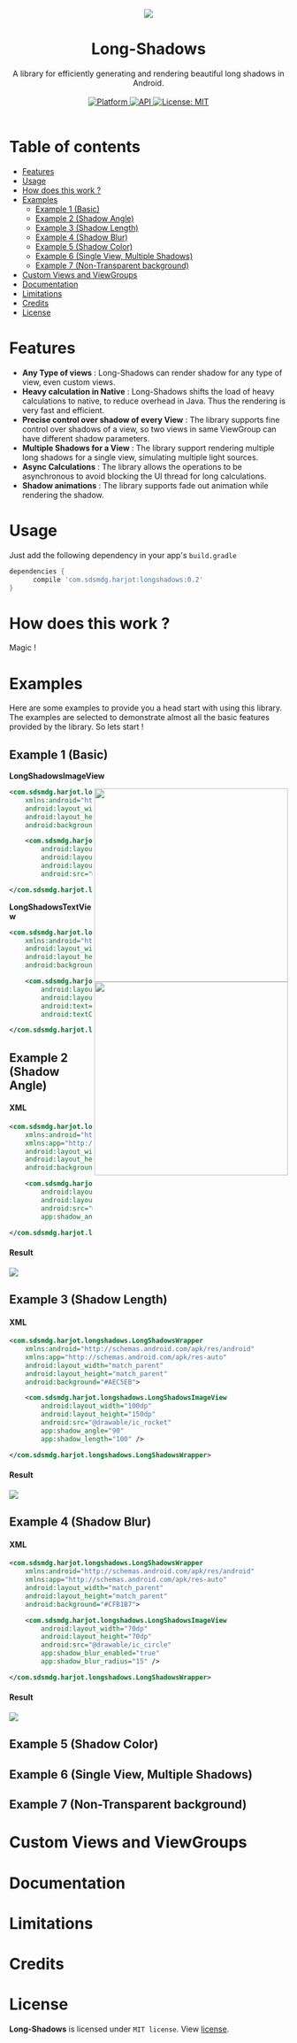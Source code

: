<div align="center"><img src="/screens/cover.png"/></div>

# <div align="center">Long-Shadows</div>
<div align="center">A library for efficiently generating and rendering beautiful long shadows in Android.</div><br>

<div align="center">
	<a href="https://www.android.com">
    <img src="https://img.shields.io/badge/platform-Android-brightgreen.svg?style=flat-square"
      alt="Platform" />
  </a>
	<a href="https://android-arsenal.com/api?level=15">
    <img src="https://img.shields.io/badge/API-15%2B-blue.svg?style=flat-square"
      alt="API" />
  </a>
	<a href="https://opensource.org/licenses/MIT">
    <img src="https://img.shields.io/badge/License-MIT-red.svg?style=flat-square"
      alt="License: MIT" />
  </a>
</div><br>

# Table of contents

  * [Features](#features)
  * [Usage](#usage)
  * [How does this work ?](#how-does-this-work-)
  * [Examples](#examples)
    * [Example 1 (Basic)](#example-1-basic)
  	* [Example 2 (Shadow Angle)](#example-2-shadow-angle)
  	* [Example 3 (Shadow Length)](#example-3-shadow-length)
  	* [Example 4 (Shadow Blur) ](#example-4-shadow-blur)
  	* [Example 5 (Shadow Color)](#example-5-shadow-color)
  	* [Example 6 (Single View, Multiple Shadows)](#example-6-single-view-multiple-shadows)
  	* [Example 7 (Non-Transparent background)](#example-7-non-transparent-background)
  * [Custom Views and ViewGroups](#using-long-shadows-with-custom-views-and-custom-viewgroups)
  * [Documentation](#documentation)
  * [Limitations](#limitations)
  * [Credits](#credits)
  * [License](#license)

# Features

- <b>Any Type of views</b> : Long-Shadows can render shadow for any type of view, even custom views.
- <b>Heavy calculation in Native</b> : Long-Shadows shifts the load of heavy calculations to native, to reduce overhead in Java. Thus the rendering is very fast and efficient.
- <b>Precise control over shadow of every View</b> : The library supports fine control over shadows of a view, so two views in same ViewGroup can have different shadow parameters.
- <b>Multiple Shadows for a View</b> : The library support rendering multiple long shadows for a single view, simulating multiple light sources.
- <b>Async Calculations</b> : The library allows the operations to be asynchronous to avoid blocking the UI thread for long calculations.
- <b>Shadow animations</b> : The library supports fade out animation while rendering the shadow.

# Usage
Just add the following dependency in your app's `build.gradle`
```groovy
dependencies {
      compile 'com.sdsmdg.harjot:longshadows:0.2'
}
```

# How does this work ?
Magic !

# Examples
Here are some examples to provide you a head start with using this library. The examples are selected to demonstrate almost all the basic features provided by the library. So lets start !

## Example 1 (Basic)

<b>LongShadowsImageView</b>

<img src="/screens/example_1_1.png" align="right" width="350">

```xml
<com.sdsmdg.harjot.longshadows.LongShadowsWrapper
    xmlns:android="http://schemas.android.com/apk/res/android"
    android:layout_width="match_parent"
    android:layout_height="match_parent"
    android:background="#F5362C">

    <com.sdsmdg.harjot.longshadows.LongShadowsImageView
        android:layout_width="100dp"
        android:layout_height="100dp"
        android:layout_centerInParent="true"
        android:src="@drawable/ic_slack_1" />

</com.sdsmdg.harjot.longshadows.LongShadowsWrapper>
```

<b>LongShadowsTextView</b>

<img src="/screens/example_1_2.png" align="right" width="350">

```xml
<com.sdsmdg.harjot.longshadows.LongShadowsWrapper
    xmlns:android="http://schemas.android.com/apk/res/android"
    android:layout_width="match_parent"
    android:layout_height="match_parent"
    android:background="#40476D">

    <com.sdsmdg.harjot.longshadows.LongShadowsTextView
        android:layout_width="200dp"
        android:layout_height="200dp"
        android:text="Hello"
        android:textColor="#FFFFFF" />

</com.sdsmdg.harjot.longshadows.LongShadowsWrapper>
```

## Example 2 (Shadow Angle)

#### XML
```xml
<com.sdsmdg.harjot.longshadows.LongShadowsWrapper 
    xmlns:android="http://schemas.android.com/apk/res/android"
    xmlns:app="http://schemas.android.com/apk/res-auto"
    android:layout_width="match_parent"
    android:layout_height="match_parent"
    android:background="#AD5D4E">

    <com.sdsmdg.harjot.longshadows.LongShadowsImageView
        android:layout_width="100dp"
        android:layout_height="100dp"
        android:src="@drawable/ic_circle"
        app:shadow_angle="90" />

</com.sdsmdg.harjot.longshadows.LongShadowsWrapper>
```

#### Result

<img src="/screens/example_2.png">

## Example 3 (Shadow Length)

#### XML
```xml
<com.sdsmdg.harjot.longshadows.LongShadowsWrapper 
    xmlns:android="http://schemas.android.com/apk/res/android"
    xmlns:app="http://schemas.android.com/apk/res-auto"
    android:layout_width="match_parent"
    android:layout_height="match_parent"
    android:background="#AEC5EB">

    <com.sdsmdg.harjot.longshadows.LongShadowsImageView
        android:layout_width="100dp"
        android:layout_height="150dp"
        android:src="@drawable/ic_rocket"
        app:shadow_angle="90"
        app:shadow_length="100" />

</com.sdsmdg.harjot.longshadows.LongShadowsWrapper>
```

#### Result

<img src="/screens/example_3.png">

## Example 4 (Shadow Blur) 

#### XML
```xml
<com.sdsmdg.harjot.longshadows.LongShadowsWrapper
    xmlns:android="http://schemas.android.com/apk/res/android"
    xmlns:app="http://schemas.android.com/apk/res-auto"
    android:layout_width="match_parent"
    android:layout_height="match_parent"
    android:background="#CFB1B7">

    <com.sdsmdg.harjot.longshadows.LongShadowsImageView
        android:layout_width="70dp"
        android:layout_height="70dp"
        android:src="@drawable/ic_circle"
        app:shadow_blur_enabled="true"
        app:shadow_blur_radius="15" />

</com.sdsmdg.harjot.longshadows.LongShadowsWrapper>
```

#### Result

<img src="/screens/example_4.png">

## Example 5 (Shadow Color)

## Example 6 (Single View, Multiple Shadows)

## Example 7 (Non-Transparent background)

# Custom Views and ViewGroups

# Documentation

# Limitations

# Credits

# License
<b>Long-Shadows</b> is licensed under `MIT license`. View [license](LICENSE.md).